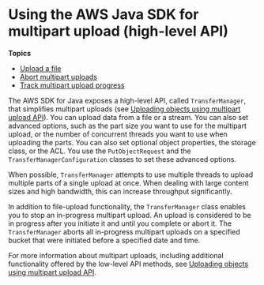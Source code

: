 # Using the AWS Java SDK for multipart upload \(high\-level API\)<a name="usingHLmpuJava"></a>

**Topics**
+ [Upload a file](HLuploadFileJava.md)
+ [Abort multipart uploads](HLAbortMPUploadsJava.md)
+ [Track multipart upload progress](HLTrackProgressMPUJava.md)

The AWS SDK for Java exposes a high\-level API, called `TransferManager`, that simplifies multipart uploads \(see [Uploading objects using multipart upload API](uploadobjusingmpu.md)\)\. You can upload data from a file or a stream\. You can also set advanced options, such as the part size you want to use for the multipart upload, or the number of concurrent threads you want to use when uploading the parts\. You can also set optional object properties, the storage class, or the ACL\. You use the `PutObjectRequest` and the `TransferManagerConfiguration` classes to set these advanced options\. 

When possible, `TransferManager` attempts to use multiple threads to upload multiple parts of a single upload at once\. When dealing with large content sizes and high bandwidth, this can increase throughput significantly\.

In addition to file\-upload functionality, the `TransferManager` class enables you to stop an in\-progress multipart upload\. An upload is considered to be in progress after you initiate it and until you complete or abort it\. The `TransferManager` aborts all in\-progress multipart uploads on a specified bucket that were initiated before a specified date and time\. 

For more information about multipart uploads, including additional functionality offered by the low\-level API methods, see [Uploading objects using multipart upload API](uploadobjusingmpu.md)\. 
